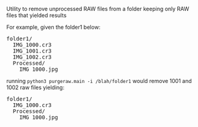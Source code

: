 Utility to remove unprocessed RAW files from a folder keeping only RAW files that yielded results

For example, given the folder1 below:

<pre>
folder1/
  IMG_1000.cr3
  IMG_1001.cr3
  IMG_1002.cr3
  Processed/
    IMG_1000.jpg
</pre>

running `python3 purgeraw.main -i /blah/folder1` would remove 1001 and 1002 raw files yielding:

<pre>
folder1/
  IMG_1000.cr3
  Processed/
    IMG_1000.jpg
</pre>

